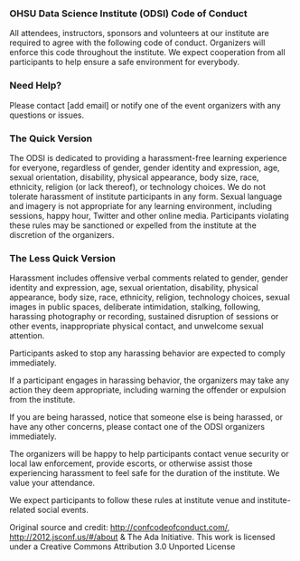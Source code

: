 ### OHSU Data Science Institute (ODSI) Code of Conduct

All attendees, instructors, sponsors and volunteers at our institute are required to agree with the following code of conduct. Organizers will enforce this code throughout the institute. We expect cooperation from all participants to help ensure a safe environment for everybody.

### Need Help?

Please contact [add email] or notify one of the event organizers with any questions or issues.

### The Quick Version

The ODSI is dedicated to providing a harassment-free learning experience for everyone, regardless of gender, gender identity and expression, age, sexual orientation, disability, physical appearance, body size, race, ethnicity, religion (or lack thereof), or technology choices. We do not tolerate harassment of institute participants in any form. Sexual language and imagery is not appropriate for any learning environment, including sessions, happy hour, Twitter and other online media. Participants violating these rules may be sanctioned or expelled from the institute at the discretion of the organizers.

### The Less Quick Version

Harassment includes offensive verbal comments related to gender, gender identity and expression, age, sexual orientation, disability, physical appearance, body size, race, ethnicity, religion, technology choices, sexual images in public spaces, deliberate intimidation, stalking, following, harassing photography or recording, sustained disruption of sessions or other events, inappropriate physical contact, and unwelcome sexual attention.

Participants asked to stop any harassing behavior are expected to comply immediately.

If a participant engages in harassing behavior, the organizers may take any action they deem appropriate, including warning the offender or expulsion from the institute.

If you are being harassed, notice that someone else is being harassed, or have any other concerns, please contact one of the ODSI organizers immediately.

The organizers will be happy to help participants contact venue security or local law enforcement, provide escorts, or otherwise assist those experiencing harassment to feel safe for the duration of the institute. We value your attendance.

We expect participants to follow these rules at institute venue and institute-related social events.

Original source and credit: http://confcodeofconduct.com/, http://2012.jsconf.us/#/about & The Ada Initiative.
This work is licensed under a Creative Commons Attribution 3.0 Unported License
